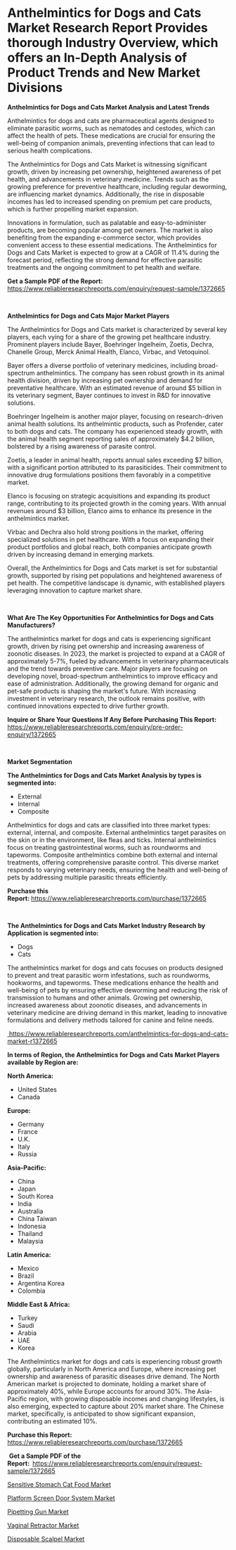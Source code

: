 <p><h1>Anthelmintics for Dogs and Cats Market Research Report Provides thorough Industry Overview, which offers an In-Depth Analysis of Product Trends and New Market Divisions</h1></p><p><strong>Anthelmintics for Dogs and Cats Market Analysis and Latest Trends</strong></p>
<p><p>Anthelmintics for dogs and cats are pharmaceutical agents designed to eliminate parasitic worms, such as nematodes and cestodes, which can affect the health of pets. These medications are crucial for ensuring the well-being of companion animals, preventing infections that can lead to serious health complications. </p><p>The Anthelmintics for Dogs and Cats Market is witnessing significant growth, driven by increasing pet ownership, heightened awareness of pet health, and advancements in veterinary medicine. Trends such as the growing preference for preventive healthcare, including regular deworming, are influencing market dynamics. Additionally, the rise in disposable incomes has led to increased spending on premium pet care products, which is further propelling market expansion.</p><p>Innovations in formulation, such as palatable and easy-to-administer products, are becoming popular among pet owners. The market is also benefiting from the expanding e-commerce sector, which provides convenient access to these essential medications. The Anthelmintics for Dogs and Cats Market is expected to grow at a CAGR of 11.4% during the forecast period, reflecting the strong demand for effective parasitic treatments and the ongoing commitment to pet health and welfare.</p></p>
<p><strong>Get a Sample PDF of the Report:&nbsp;</strong> <a href="https://www.reliableresearchreports.com/enquiry/request-sample/1372665?utm_campaign=13&utm_medium=2&utm_source=Github&utm_content=ia&utm_term=05112024&utm_id=anthelmintics-for-dogs-and-cats">https://www.reliableresearchreports.com/enquiry/request-sample/1372665</a></p>
<p>&nbsp;</p>
<p><strong>Anthelmintics for Dogs and Cats Major Market Players</strong></p>
<p><p>The Anthelmintics for Dogs and Cats market is characterized by several key players, each vying for a share of the growing pet healthcare industry. Prominent players include Bayer, Boehringer Ingelheim, Zoetis, Dechra, Chanelle Group, Merck Animal Health, Elanco, Virbac, and Vetoquinol.</p><p>Bayer offers a diverse portfolio of veterinary medicines, including broad-spectrum anthelmintics. The company has seen robust growth in its animal health division, driven by increasing pet ownership and demand for preventative healthcare. With an estimated revenue of around $5 billion in its veterinary segment, Bayer continues to invest in R&D for innovative solutions.</p><p>Boehringer Ingelheim is another major player, focusing on research-driven animal health solutions. Its anthelmintic products, such as Profender, cater to both dogs and cats. The company has experienced steady growth, with the animal health segment reporting sales of approximately $4.2 billion, bolstered by a rising awareness of parasite control.</p><p>Zoetis, a leader in animal health, reports annual sales exceeding $7 billion, with a significant portion attributed to its parasiticides. Their commitment to innovative drug formulations positions them favorably in a competitive market.</p><p>Elanco is focusing on strategic acquisitions and expanding its product range, contributing to its projected growth in the coming years. With annual revenues around $3 billion, Elanco aims to enhance its presence in the anthelmintics market.</p><p>Virbac and Dechra also hold strong positions in the market, offering specialized solutions in pet healthcare. With a focus on expanding their product portfolios and global reach, both companies anticipate growth driven by increasing demand in emerging markets.</p><p>Overall, the Anthelmintics for Dogs and Cats market is set for substantial growth, supported by rising pet populations and heightened awareness of pet health. The competitive landscape is dynamic, with established players leveraging innovation to capture market share.</p></p>
<p>&nbsp;</p>
<p><strong>What Are The Key Opportunities For Anthelmintics for Dogs and Cats Manufacturers?</strong></p>
<p><p>The anthelmintics market for dogs and cats is experiencing significant growth, driven by rising pet ownership and increasing awareness of zoonotic diseases. In 2023, the market is projected to expand at a CAGR of approximately 5-7%, fueled by advancements in veterinary pharmaceuticals and the trend towards preventive care. Major players are focusing on developing novel, broad-spectrum anthelmintics to improve efficacy and ease of administration. Additionally, the growing demand for organic and pet-safe products is shaping the market's future. With increasing investment in veterinary research, the outlook remains positive, with continued innovations expected to drive further growth.</p></p>
<p><strong>Inquire or Share Your Questions If Any Before Purchasing This Report:</strong> <a href="https://www.reliableresearchreports.com/enquiry/pre-order-enquiry/1372665?utm_campaign=13&utm_medium=2&utm_source=Github&utm_content=ia&utm_term=05112024&utm_id=anthelmintics-for-dogs-and-cats">https://www.reliableresearchreports.com/enquiry/pre-order-enquiry/1372665</a></p>
<p>&nbsp;</p>
<p><strong>Market Segmentation</strong></p>
<p><strong>The Anthelmintics for Dogs and Cats Market Analysis by types is segmented into:</strong></p>
<p><ul><li>External</li><li>Internal</li><li>Composite</li></ul></p>
<p><p>Anthelmintics for dogs and cats are classified into three market types: external, internal, and composite. External anthelmintics target parasites on the skin or in the environment, like fleas and ticks. Internal anthelmintics focus on treating gastrointestinal worms, such as roundworms and tapeworms. Composite anthelmintics combine both external and internal treatments, offering comprehensive parasite control. This diverse market responds to varying veterinary needs, ensuring the health and well-being of pets by addressing multiple parasitic threats efficiently.</p></p>
<p><strong>Purchase this Report:&nbsp;</strong><a href="https://www.reliableresearchreports.com/purchase/1372665?utm_campaign=13&utm_medium=2&utm_source=Github&utm_content=ia&utm_term=05112024&utm_id=anthelmintics-for-dogs-and-cats">https://www.reliableresearchreports.com/purchase/1372665</a></p>
<p>&nbsp;</p>
<p><strong>The Anthelmintics for Dogs and Cats Market Industry Research by Application is segmented into:</strong></p>
<p><ul><li>Dogs</li><li>Cats</li></ul></p>
<p><p>The anthelmintics market for dogs and cats focuses on products designed to prevent and treat parasitic worm infestations, such as roundworms, hookworms, and tapeworms. These medications enhance the health and well-being of pets by ensuring effective deworming and reducing the risk of transmission to humans and other animals. Growing pet ownership, increased awareness about zoonotic diseases, and advancements in veterinary medicine are driving demand in this market, leading to innovative formulations and delivery methods tailored for canine and feline needs.</p></p>
<p><a href="https://www.reliableresearchreports.com/anthelmintics-for-dogs-and-cats-market-r1372665?utm_campaign=13&utm_medium=2&utm_source=Github&utm_content=ia&utm_term=05112024&utm_id=anthelmintics-for-dogs-and-cats">&nbsp;https://www.reliableresearchreports.com/anthelmintics-for-dogs-and-cats-market-r1372665</a></p>
<p><strong>In terms of Region, the Anthelmintics for Dogs and Cats Market Players available by Region are:</strong></p>
<p>
    <p> <strong> North America: </strong>
        <ul>
            <li>United States</li>
            <li>Canada</li>
        </ul>
        </p> 
    <p> <strong> Europe: </strong>
        <ul>
            <li>Germany</li>
            <li>France</li>
            <li>U.K.</li>
            <li>Italy</li>
            <li>Russia</li>
        </ul>
        </p> 
    <p> <strong> Asia-Pacific: </strong>
        <ul>
            <li>China</li>
            <li>Japan</li>
            <li>South Korea</li>
            <li>India</li>
            <li>Australia</li>
            <li>China Taiwan</li>
            <li>Indonesia</li>
            <li>Thailand</li>
            <li>Malaysia</li>
        </ul>
        </p> 
    <p> <strong> Latin America: </strong>
        <ul>
            <li>Mexico</li>
            <li>Brazil</li>
            <li>Argentina Korea</li>
            <li>Colombia</li>
        </ul>
        </p> 
    <p> <strong> Middle East & Africa: </strong>
        <ul>
            <li>Turkey</li>
            <li>Saudi</li>
            <li>Arabia</li>
            <li>UAE</li>
            <li>Korea</li>
        </ul>
    </p>
    </p>
<p><p>The Anthelmintics market for dogs and cats is experiencing robust growth globally, particularly in North America and Europe, where increasing pet ownership and awareness of parasitic diseases drive demand. The North American market is projected to dominate, holding a market share of approximately 40%, while Europe accounts for around 30%. The Asia-Pacific region, with growing disposable incomes and changing lifestyles, is also emerging, expected to capture about 20% market share. The Chinese market, specifically, is anticipated to show significant expansion, contributing an estimated 10%.</p></p>
<p><strong>Purchase this Report: </strong><a href="https://www.reliableresearchreports.com/purchase/1372665?utm_campaign=13&utm_medium=2&utm_source=Github&utm_content=ia&utm_term=05112024&utm_id=anthelmintics-for-dogs-and-cats">https://www.reliableresearchreports.com/purchase/1372665</a></p>
<p>&nbsp;<strong>Get a Sample PDF of the Report:&nbsp;&nbsp;</strong><a href="https://www.reliableresearchreports.com/enquiry/request-sample/1372665?utm_campaign=13&utm_medium=2&utm_source=Github&utm_content=ia&utm_term=05112024&utm_id=anthelmintics-for-dogs-and-cats">https://www.reliableresearchreports.com/enquiry/request-sample/1372665</a></p>
<p><strong></strong></p>
<p><p><a href="https://github.com/pinesamshigoz/Market-Research-Report-List-1/blob/main/sensitive-stomach-cat-food-market.md?utm_campaign=13&utm_medium=2&utm_source=Github&utm_content=ia&utm_term=05112024&utm_id=anthelmintics-for-dogs-and-cats">Sensitive Stomach Cat Food Market</a></p><p><a href="https://github.com/roydonhol47/Market-Research-Report-List-1/blob/main/platform-screen-door-system-market.md?utm_campaign=13&utm_medium=2&utm_source=Github&utm_content=ia&utm_term=05112024&utm_id=anthelmintics-for-dogs-and-cats">Platform Screen Door System Market</a></p><p><a href="https://issuu.com/reportprime-2/docs/pipetting-gun-market-size-2030.pptx_9ad25973a6e2ce?utm_campaign=13&utm_medium=2&utm_source=Github&utm_content=ia&utm_term=05112024&utm_id=anthelmintics-for-dogs-and-cats">Pipetting Gun Market</a></p><p><a href="https://issuu.com/reportprime-2/docs/vaginal-retractor-market-size-2030._423fc1b0b7cfca?utm_campaign=13&utm_medium=2&utm_source=Github&utm_content=ia&utm_term=05112024&utm_id=anthelmintics-for-dogs-and-cats">Vaginal Retractor Market</a></p><p><a href="https://issuu.com/reportprime-2/docs/disposable-scalpel-market-size-2030_663782a5e610cb?utm_campaign=13&utm_medium=2&utm_source=Github&utm_content=ia&utm_term=05112024&utm_id=anthelmintics-for-dogs-and-cats">Disposable Scalpel Market</a></p></p>